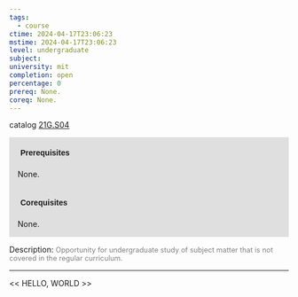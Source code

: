 ```yaml
---
tags:
  - course
ctime: 2024-04-17T23:06:23
mstime: 2024-04-17T23:06:23
level: undergraduate
subject: 
university: mit
completion: open
percentage: 0
prereq: None.
coreq: None.
---
```


catalog [21G.S04](http://student.mit.edu/catalog/m21Gs.html#21G.S04)

<span style="display: block; padding: 15px; background-color: rgb(100, 100, 100, 0.2);"><font id="m_prereq2280_0" style="display: block; font-family: Arial, sans-serif; font-weight: bold; padding: 5px">Prerequisites</font><br><span id="prereq2280_0">None.</span></span>
<span style="display: block; padding: 15px; background-color: rgb(100, 100, 100, 0.2);"><font id="m_coreq2280_0" style="display: block; font-family: Arial, sans-serif; font-weight: bold; padding: 5px">Corequisites</font><br><span id="coreq2280_0">None.</span></span>

<font style="">Description:</font>
<font style="color: grey; font-size: 0.8rem;">Opportunity for undergraduate study of subject matter that is not covered in the regular curriculum.</font>



---

<< HELLO, WORLD >>
